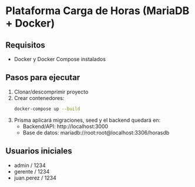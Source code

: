 # Plataforma Carga de Horas (MariaDB + Docker)

## Requisitos
- Docker y Docker Compose instalados

## Pasos para ejecutar
1. Clonar/descomprimir proyecto
2. Crear contenedores:
   ```bash
   docker-compose up --build
   ```
3. Prisma aplicará migraciones, seed y el backend quedará en:
   - Backend/API: http://localhost:3000
   - Base de datos: mariadb://root:root@localhost:3306/horasdb

## Usuarios iniciales
- admin / 1234
- gerente / 1234
- juan.perez / 1234
